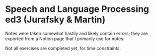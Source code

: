 # Speech and Language Processing ed3 (Jurafsky & Martin)

Notes were taken somewhat hastily and likely contain errors; they are exported from a Notion page that I primarily use for notes.

Not all exercises are completed yet, for time constraints.